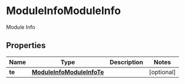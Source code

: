 

# ModuleInfoModuleInfo

Module Info

## Properties

| Name | Type | Description | Notes |
|------------ | ------------- | ------------- | -------------|
|**te** | [**ModuleInfoModuleInfoTe**](ModuleInfoModuleInfoTe.md) |  |  [optional] |



